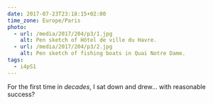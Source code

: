 ```yaml
---
date: 2017-07-23T23:18:15+02:00
time_zone: Europe/Paris
photo:
  - url: /media/2017/204/p3/1.jpg
    alt: Pen sketch of Hôtel de ville du Havre.
  - url: /media/2017/204/p3/2.jpg
    alt: Pen sketch of fishing boats in Quai Notre Dame.
tags:
  - i4pS1
---
```


For the first time in _decades_, I sat down and drew… with reasonable success?
